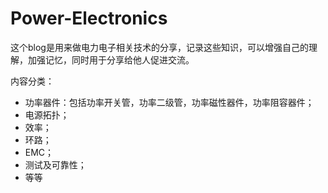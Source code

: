 # Power-Electronics

这个blog是用来做电力电子相关技术的分享，记录这些知识，可以增强自己的理解，加强记忆，同时用于分享给他人促进交流。

内容分类：
- 功率器件：包括功率开关管，功率二级管，功率磁性器件，功率阻容器件；
- 电源拓扑；
- 效率；
- 环路；
- EMC；
- 测试及可靠性；
- 等等
